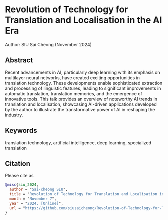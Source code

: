 # Revolution of Technology for Translation and Localisation in the AI Era

Author: SIU Sai Cheong (November 2024)

## Abstract

Recent advancements in AI, particularly deep learning with its emphasis on multilayer neural networks, have created exciting opportunities in translation technology. These developments enable sophisticated extraction and processing of linguistic features, leading to significant improvements in automatic translation, translation memories, and the emergence of innovative tools. This talk provides an overview of noteworthy AI trends in translation and localisation, showcasing AI-driven applications developed by the author to illustrate the transformative power of AI in reshaping the industry.

## Keywords

translation technology, artificial intelligence, deep learning, specialized translation

## Citation

Please cite as
``` bibtex
@misc{siu_2024,
  author = "Sai-cheong SIU",
  title = "Revolution of Technology for Translation and Localisation in the AI Era",
  month = "November 7",
  year = "2024. [Online]",
  url = "https://github.com/siusaicheong/Revolution-of-Technology-for-Translation-and-Localisation-in-the-AI-Era" 
}
```
